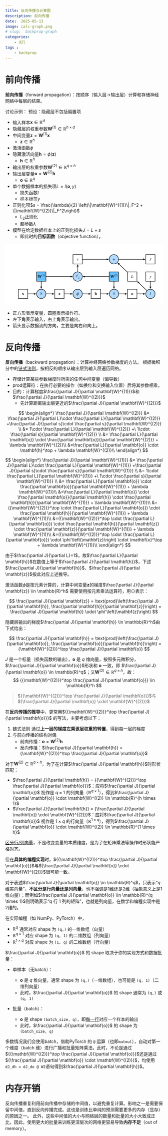 ```yaml
---
title: 反向传播与计算图
description: 前向传播
date:  2025-05-13
image: calc-graph.png
# slug:  backprop-graph
categories:
    - d2l
tags : 
    - backprop
---
```


# 前向传播
**前向传播**（forward propagation）：按顺序（输入层$\to$输出层）计算和存储神经网络中每层的结果。

讨论示例：
预设：隐藏层不包括偏置项
- 输入样本$\mathbf{x}\in \mathbb{R}^d$
- 隐藏层的权重参数$\mathbf{W}^{(1)} \in \mathbb{R}^{h \times d}$
- 中间变量$\mathbf{z}= \mathbf{W}^{(1)} \mathbf{x}$
    - $\mathbf{z}\in \mathbb{R}^h$
- 激活函数$\phi$
- 隐藏激活向量$\mathbf{h}= \phi (\mathbf{z})$
    - $\mathbf{h}\in \mathbb{R}^h$
- 输出层的权重参数$\mathbf{W}^{(2)} \in \mathbb{R}^{q \times h}$
- 输出层变量$\mathbf{o}= \mathbf{W}^{(2)} \mathbf{h}$
    - $\mathbf{o}\in \mathbb{R}^q$
- 单个数据样本的损失项$L = l(\mathbf{o}, y)$
    - 损失函数$l$
    - 样本标签$y$
- 正则化项$s = \frac{\lambda}{2} \left(\|\mathbf{W}^{(1)}\|_F^2 + \|\mathbf{W}^{(2)}\|_F^2\right)$
    - $L_2$正则化
    - 超参数$\lambda$
- 模型在给定数据样本上的正则化损失$J = L + s$
    - 即此时的**目标函数**（objective function）。

![计算图](calc-graph.png)
- 正方形表示变量，圆圈表示操作符。
- 左下角表示输入，右上角表示输出。
- 箭头显示数据流的方向，主要是向右和向上。

# 反向传播

**反向传播**（backward propagation）：计算神经网络参数梯度的方法。
根据微积分中的<u>链式法则</u>，按相反的顺序从输出层到输入层遍历网络。
- 存储计算某些参数梯度时所需的任何中间变量（偏导数）
- $\text{prod}$运算符：在执行必要的操作（如换位和交换输入位置）后将其参数相乘。
- 目的：计算梯度$\frac{\partial J}{\partial \mathbf{W}^{(1)}}$和$\frac{\partial J}{\partial \mathbf{W}^{(2)}}$
    - 先计算距离输出层更近的$\frac{\partial J}{\partial \mathbf{W}^{(2)}}$


$$
\begin{align*}
    \frac{\partial J}{\partial \mathbf{W}^{(2)}}
    &= \frac{\partial J}{\partial L}\cdot \frac{\partial L}{\partial \mathbf{W}^{(2)}}
    +\frac{\partial J}{\partial s}\cdot \frac{\partial s}{\partial \mathbf{W}^{(2)}} \\
    &= 1\cdot \frac{\partial L}{\partial \mathbf{W}^{(2)}}
    +\ 1\cdot \frac{\partial s}{\partial \mathbf{W}^{(2)}} \\
    &= \frac{\partial L}{\partial \mathbf{o}} \cdot \frac{\partial \mathbf{o}}{\partial \mathbf{W}^{(2)}}
    + \lambda \mathbf{W}^{(2)}\\
    &=\frac{\partial L}{\partial \mathbf{o}}
    \cdot \mathbf{h}^\top
    + \lambda \mathbf{W}^{(2)}\\
\end{align*}
$$

$$
\begin{align*}
    \frac{\partial J}{\partial \mathbf{W}^{(1)}}
    &= \frac{\partial J}{\partial L}\cdot \frac{\partial L}{\partial \mathbf{W}^{(1)}}
    +\frac{\partial J}{\partial s}\cdot \frac{\partial s}{\partial \mathbf{W}^{(1)}} \\
    &= 1\cdot \frac{\partial L}{\partial \mathbf{W}^{(1)}}
    +\ 1\cdot \frac{\partial s}{\partial \mathbf{W}^{(1)}} \\
    &= \frac{\partial L}{\partial \mathbf{o}} \cdot \frac{\partial \mathbf{o}}{\partial \mathbf{W}^{(1)}}
    + \lambda \mathbf{W}^{(1)}\\
    &=\frac{\partial L}{\partial \mathbf{o}}
    \cdot \frac{\partial \mathbf{o}}{\partial \mathbf{h}}
    \cdot \frac{\partial \mathbf{h}}{\partial \mathbf{W}^{(1)}}
    + \lambda \mathbf{W}^{(1)}\\
    &=({\mathbf{W}^{(2)}}^\top \cdot \frac{\partial L}{\partial \mathbf{o}})
    \cdot \frac{\partial \mathbf{h}}{\partial \mathbf{W}^{(1)}}
    + \lambda \mathbf{W}^{(1)}\\
    &=({\mathbf{W}^{(2)}}^\top \cdot \frac{\partial L}{\partial \mathbf{o}})
    \cdot \frac{\partial \mathbf{h}}{\partial \mathbf{z}}
    \cdot \frac{\partial \mathbf{z}}{\partial \mathbf{W}^{(1)}}
    + \lambda \mathbf{W}^{(1)}\\
    &=({\mathbf{W}^{(2)}}^\top \cdot \frac{\partial L}{\partial \mathbf{o}})
    \odot \phi'\left(\mathbf{z}\right)
    \cdot \mathbf{x}^\top
    + \lambda \mathbf{W}^{(1)}\\
\end{align*}
$$

由于$\frac{\partial J}{\partial L}=1$，故$\frac{\partial L}{\partial \mathbf{h}}$在数值上等于$\frac{\partial J}{\partial \mathbf{h}}$，下述$\frac{\partial J}{\partial \mathbf{h}}$、$\frac{\partial J}{\partial \mathbf{z}}$按此对应上述推导。

激活函数$\phi$是按元素计算的，计算中间变量$\mathbf{z}$的梯度$\frac{\partial J}{\partial \mathbf{z}} \in \mathbb{R}^h$
需要使用按元素乘法运算符，用$\odot$表示：

$$
\frac{\partial J}{\partial \mathbf{z}}
= \text{prod}\left(\frac{\partial J}{\partial \mathbf{h}}, \frac{\partial \mathbf{h}}{\partial \mathbf{z}}\right)
= \frac{\partial J}{\partial \mathbf{h}} \odot \phi'\left(\mathbf{z}\right)
$$


隐藏层输出的梯度$\frac{\partial J}{\partial \mathbf{h}} \in \mathbb{R}^h$由下式给出：

$$
\frac{\partial J}{\partial \mathbf{h}}
= \text{prod}\left(\frac{\partial J}{\partial \mathbf{o}}, \frac{\partial \mathbf{o}}{\partial \mathbf{h}}\right)
= {\mathbf{W}^{(2)}}^\top \frac{\partial J}{\partial \mathbf{o}}
$$

$J$ 是一个标量（损失函数的输出），$\mathbf{o}$ 是 $q$ 维向量，按照多元微积分，$\frac{\partial J}{\partial \mathbf{o}}$形状和 $\mathbf{o}$ 一致，即 $\frac{\partial J}{\partial \mathbf{o}} \in \mathbb{R}^q$；又$\mathbf{W}^{(2)} \in \mathbb{R}^{q \times h}$，故：
$$
{{\mathbf{W}^{(2)}}^\top \frac{\partial J}{\partial \mathbf{o}}} \in \mathbb{R}^h
$$

> ${{\mathbf{W}^{(2)}}^\top \frac{\partial J}{\partial \mathbf{o}}}$与${\frac{\partial J}{\partial \mathbf{o}} \cdot \mathbf{W}^{(2)}}$



在**反向传播的推导**中，更常用${{\mathbf{W}^{(2)}}^\top \frac{\partial J}{\partial \mathbf{o}}}$ 的写法，主要考虑以下：
1. 链式法则
   通过**上一层的梯度左乘该层权重的转置**，得到每一层的梯度
2. 与前向传播的结构对偶
   - 前向传播：$\mathbf{o} = \mathbf{W}^{(2)} \mathbf{h}$
   - 反向传播：$\frac{\partial J}{\partial \mathbf{h}} = {\mathbf{W}^{(2)}}^\top \frac{\partial J}{\partial \mathbf{o}}$

对于$\mathbf{W}^{(2)} \in \mathbb{R}^{q \times h}$，为了在计算$\frac{\partial J}{\partial \mathbf{h}}$时形状匹配：
- $\frac{\partial J}{\partial \mathbf{h}} = {{\mathbf{W}^{(2)}}^\top \frac{\partial J}{\partial \mathbf{o}}}$：应将$\frac{\partial J}{\partial \mathbf{o}}$ 视作是 $q \times 1$ 的列向量（$\mathbb{R}^{q \times 1}$），得到$\frac{\partial J}{\partial \mathbf{o}} \cdot \mathbf{W}^{(2)} \in \mathbb{R}^{h \times 1}$
- $\frac{\partial J}{\partial \mathbf{h}} = {\frac{\partial J}{\partial \mathbf{o}} \cdot \mathbf{W}^{(2)}}$：应将$\frac{\partial J}{\partial \mathbf{o}}$ 视作是 $1 \times q$ 的行向量（$\mathbb{R}^{1 \times q}$），得到$\frac{\partial J}{\partial \mathbf{o}} \cdot \mathbf{W}^{(2)} \in \mathbb{R}^{1 \times h}$

<u>区分行/列向量</u>，不是改变变量的本质维度，是为了在矩阵乘法等操作时形状能严格对齐。

但在**具体的编程实现**时，${{\mathbf{W}^{(2)}}^\top \frac{\partial J}{\partial \mathbf{o}}}$与${\frac{\partial J}{\partial \mathbf{o}} \cdot \mathbf{W}^{(2)}}$很可能一致。

对于表述$\frac{\partial J}{\partial \mathbf{o}} \in \mathbb{R}^q$，只表示“$q$ 维实向量”，**不区分是行向量还是列向量**，也不强调是1维还是2维（抽象意义上是1维向量）；而例如$\frac{\partial J}{\partial \mathbf{o}} \in \mathbb{R}^{q \times 1}$则明确表示“$q$ 行 $1$ 列的矩阵”，也就是列向量，在数学和编程实现中是2维的。

在实际编程（如 NumPy、PyTorch）中，  
  - $\mathbb{R}^q$ 通常对应 shape 为 `(q,)` 的一维数组（向量）
  - $\mathbb{R}^{q \times 1}$ 对应 shape 为 `(q, 1)` 的二维数组（列向量）
  - $\mathbb{R}^{1 \times q}$ 对应 shape 为 `(1, q)` 的二维数组（行向量）



$\frac{\partial J}{\partial \mathbf{o}}$ 的 shape 取决于你的实现方式和数据批量：

- 单样本（无batch）：  
  - $\mathbf{o}$ 是 $q$ 维向量，通常 shape 为 `(q,)`（一维数组），也可能是 `(q, 1)`（二维列向量）
  - 此时，$\frac{\partial J}{\partial \mathbf{o}}$ 的 shape 通常为 `(q,)` 或 `(q, 1)`

- 批量（batch）：  
  - $\mathbf{o}$ 是 shape `(batch_size, q)`，即<u>每一行</u>对应一个样本的输出
  - 此时，$\frac{\partial J}{\partial \mathbf{o}}$ 的 shape 为 `(batch_size, q)`

多数情况我们会使用batch，借助PyTorch 的 `@` 运算（也即`matmul`），自动对第一个维度（batch 维）进行广播和批量矩阵乘法。此时，不论是通过${{\mathbf{W}^{(2)}}^\top \frac{\partial J}{\partial \mathbf{o}}}$还是通过${\frac{\partial J}{\partial \mathbf{o}} \cdot \mathbf{W}^{(2)}}$，均使用`dJ_dh = dJ_do @ W2`语句得到$\frac{\partial J}{\partial \mathbf{h}}$。


# 内存开销
反向传播重复利用前向传播中存储的中间值，以避免重复计算。影响之一是需要保留中间值，直到反向传播完成。这也是训练比单纯的预测需要更多的内存（显存）的原因之一。
此外，这些中间值的大小与网络层的数量和批量的大小大致成正比，因此，使用更大的批量来训练更深层次的网络更容易导致**内存不足**（out of memory）。


